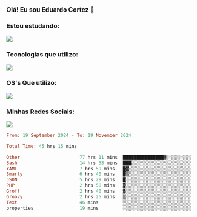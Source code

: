 ### Olá! Eu sou Eduardo Cortez 🤙


### Estou estudando: 

<p align="left">
  <a href="https://skillicons.dev">
    <img src="https://skillicons.dev/icons?i=kubernetes,terraform,redhat" />
  </a>
</p>

### Tecnologias que utilizo: 

<p align="left">
  <a href="https://skillicons.dev">
    <img src="https://skillicons.dev/icons?i=docker,mysql,postgres,git,aws,bash,jenkins,figma,grafana,nginx,notion,prometheus" />
  </a>
</p>

### OS's Que utilizo:

<p align="left">
  <a href="https://skillicons.dev">
    <img src="https://skillicons.dev/icons?i=linux,debian,ubuntu,apple,windows" />
  </a>
</p>

### MInhas Redes Sociais:

<p align="left">
  <a href="https://skillicons.dev">
    <img src="https://skillicons.dev/icons?i=linkedin,github" />
  </a>
</p>

<!--START_SECTION:waka-->

```haskell
From: 19 September 2024 - To: 19 November 2024

Total Time: 45 hrs 15 mins

Other                      77 hrs 11 mins  ███████████████▓░░░░░░░░░   63.04 %
Bash                       14 hrs 58 mins  ███░░░░░░░░░░░░░░░░░░░░░░   12.24 %
YAML                       7 hrs 59 mins   █▓░░░░░░░░░░░░░░░░░░░░░░░   06.53 %
Smarty                     6 hrs 40 mins   █▒░░░░░░░░░░░░░░░░░░░░░░░   05.45 %
JSON                       5 hrs 29 mins   █░░░░░░░░░░░░░░░░░░░░░░░░   04.48 %
PHP                        2 hrs 58 mins   ▓░░░░░░░░░░░░░░░░░░░░░░░░   02.43 %
Groff                      2 hrs 40 mins   ▓░░░░░░░░░░░░░░░░░░░░░░░░   02.19 %
Groovy                     2 hrs 25 mins   ▒░░░░░░░░░░░░░░░░░░░░░░░░   01.98 %
Text                       46 mins         ░░░░░░░░░░░░░░░░░░░░░░░░░   00.64 %
properties                 19 mins         ░░░░░░░░░░░░░░░░░░░░░░░░░   00.27 %
```

<!--END_SECTION:waka-->
